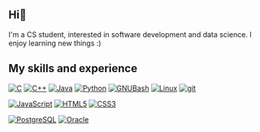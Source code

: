 ## Hi👋 
I'm a CS student, interested in software development and data science. I enjoy learning new things :)
## My skills and experience

[![C](https://img.shields.io/badge/Code-C-darkblue?style=flat&logo=C)](https://www.cprogramming.com/)
[![C++](https://img.shields.io/badge/Code-C%2B%2B-darkred?style=flat&logo=C%2B%2B)](https://en.cppreference.com/w/)
[![Java](https://img.shields.io/badge/Code-Java-darkred?style=flat&logo=Java)](https://docs.oracle.com/javase/8/docs/api/)
[![Python](https://img.shields.io/badge/Code-Python-blue?style=flat&logo=Python)](https://www.python.org/)
[![GNUBash](https://img.shields.io/badge/Code-Bash-darkgreen?style=flat&logo=GNU%20Bash)](https://www.gnu.org/software/bash/)
[![Linux](https://img.shields.io/badge/Env-Linux-darkgreen?style=flat&logo=Linux)](https://www.gnu.org/)
[![git](https://img.shields.io/badge/Tools-Git-black?style=flat&logo=Git)](https://git-scm.com/doc)



[![JavaScript](https://img.shields.io/badge/Code-JavaScript-brown?style=flat&logo=JavaScript)](https://developer.mozilla.org/en-US/docs/Web/JavaScript)
[![HTML5](https://img.shields.io/badge/Web-HTML-brown?style=flat&logo=HTML5)](https://developer.mozilla.org/en-US/docs/Web/HTML)
[![CSS3](https://img.shields.io/badge/Web-CSS-brown?style=flat&logo=css3)](https://developer.mozilla.org/en-US/docs/Web/CSS)



[![PostgreSQL](https://img.shields.io/badge/DB-PostgreSQL-purple?style=flat&logo=PostgreSQL)](https://www.postgresql.org/docs/)
[![Oracle](https://img.shields.io/badge/DB-Oracle-purple?style=flat&logo=Oracle)](https://docs.oracle.com/en/database/)


<!---
bvillarroelr/bvillarroelr is a ✨ special ✨ repository because its `README.md` (this file) appears on your GitHub profile.
You can click the Preview link to take a look at your changes.
--->
